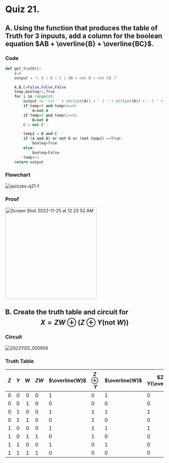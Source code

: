 # Quiz 21. 

## A. Using the function that produces the table of Truth for 3 inpuuts, add a column for the boolean equation $AB + \overline{B} + \overline{BC}$.

### Code
```.py
def get_truth():
    i=0
    output = "| A | B | C | AB + not B + not CB |"

    A,B,C=False,False,False
    temp,booleq=1,True
    for i in range(8):
        output += '\n| ' + str(int(A)) + ' | ' + str(int(B)) + ' | ' + str(int(C)) + ' |' + '          ' + str(int(booleq)) + '          |'
        if temp>0 and temp%4==0:
            A=not A
        if temp>0 and temp%2==0:
            B=not B
        C = not C

        temp2 = B and C
        if (A and B) or not B or (not temp2) ==True:
            booleq=True
        else:
            booleq=False
        temp+=1
    return output
```

### Flowchart
![quizzes-q21-f](https://user-images.githubusercontent.com/113817801/203822520-7a8b0b79-c966-4a6f-8d03-694c61233af0.jpg)


### Proof
<img width="290" alt="Screen Shot 2022-11-25 at 12 23 52 AM" src="https://user-images.githubusercontent.com/113817801/203819295-788cc307-ecb7-4dc5-86a8-873645644098.png">




## B. Create the truth table and circuit for $$X=ZW \oplus (Z \oplus Y(\text{not } W))$$

### Circuit
![20221125_005656](https://user-images.githubusercontent.com/113817801/203825871-bbc0947f-38fd-46a6-9a41-2c807404d238.jpg)


### Truth Table

| $Z$ | $Y$ | $W$ | $ZW$ | $\overline{W}$ | $Z\oplus Y$ | $\overline{W}$ | $Z\oplus Y(\overline{W})$ | $ZW \oplus Z\oplus Y \overline{W}$ |
|:---:|:---:|:---:|------|----------------|-------------|----------------|---------------------------|------------------------------------|
|  0  |  0  |  0  | 0    | 1              | 0           | 1              | 0                         | 0                                  |
|  0  |  0  |  1  | 0    | 0              | 0           | 0              | 0                         | 0                                  |
|  0  |  1  |  0  | 0    | 1              | 1           | 1              | 1                         | 1                                  |
|  0  |  1  |  1  | 0    | 0              | 1           | 0              | 0                         | 0                                  |
|  1  |  0  |  0  | 0    | 1              | 1           | 1              | 1                         | 1                                  |
|  1  |  0  |  1  | 1    | 0              | 1           | 0              | 0                         | 1                                  |
|  1  |  1  |  0  | 0    | 1              | 0           | 1              | 0                         | 0                                  |
|  1  |  1  |  1  | 1    | 0              | 0           | 0              | 0                         | 1                                  |
